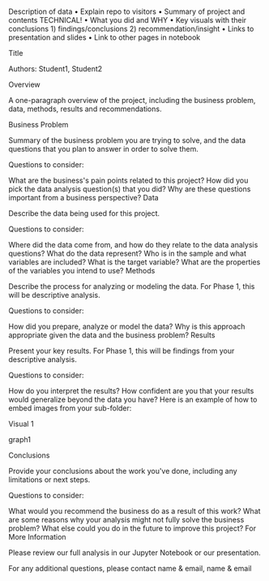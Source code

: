 ```python

```
Description of data
•		Explain repo to visitors
•		Summary of project and contents TECHNICAL!
•				What you did and WHY
•				Key visuals with their conclusions
				1) findings/conclusions
				2) recommendation/insight
•		Links to presentation and slides
•		Link to other pages in notebook


Title

Authors: Student1, Student2

Overview

A one-paragraph overview of the project, including the business problem, data, methods, results and recommendations.

Business Problem

Summary of the business problem you are trying to solve, and the data questions that you plan to answer in order to solve them.

Questions to consider:

What are the business's pain points related to this project?
How did you pick the data analysis question(s) that you did?
Why are these questions important from a business perspective?
Data

Describe the data being used for this project.

Questions to consider:

Where did the data come from, and how do they relate to the data analysis questions?
What do the data represent? Who is in the sample and what variables are included?
What is the target variable?
What are the properties of the variables you intend to use?
Methods

Describe the process for analyzing or modeling the data. For Phase 1, this will be descriptive analysis.

Questions to consider:

How did you prepare, analyze or model the data?
Why is this approach appropriate given the data and the business problem?
Results

Present your key results. For Phase 1, this will be findings from your descriptive analysis.

Questions to consider:

How do you interpret the results?
How confident are you that your results would generalize beyond the data you have?
Here is an example of how to embed images from your sub-folder:

Visual 1

graph1

Conclusions

Provide your conclusions about the work you've done, including any limitations or next steps.

Questions to consider:

What would you recommend the business do as a result of this work?
What are some reasons why your analysis might not fully solve the business problem?
What else could you do in the future to improve this project?
For More Information

Please review our full analysis in our Jupyter Notebook or our presentation.

For any additional questions, please contact name & email, name & email